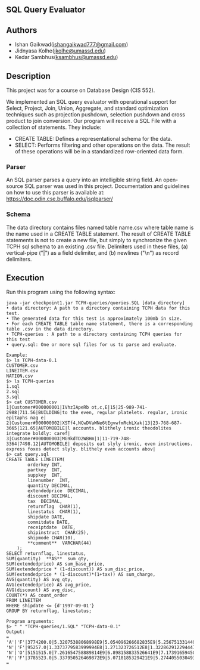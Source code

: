 ## SQL Query Evaluator 


## Authors
* Ishan Gaikwad(ishangaikwad777@gmail.com)
* Jidnyasa Kolhe(jkolhe@umassd.edu)
* Kedar Sambhus(ksambhus@umassd.edu)

## Description
This project was for a course on Database Design (CIS 552).

We implemented an SQL query evaluator with operational support for Select, Project, Join, Union, Aggregate, and standard optimization techniques such as projection pushdown, selection pushdown and cross product to join conversion. Our program will receive a SQL File with a collection of statements. They include:
* CREATE TABLE: Defines a representational schema for the data.
* SELECT:   Performs filtering and other operations on the data.
The result of these operations will be in a standardized row-oriented data form.

### Parser

An SQL parser parses a query into an intelligible string field.  An open-source SQL parser was used in this project. Documentation and guidelines on how to use this parser is available at: https://doc.odin.cse.buffalo.edu/jsqlparser/

### Schema
The data directory contains files named table name.csv where table name is the name used in a CREATE TABLE statement. The result of CREATE TABLE statements is not to create a new file, but simply to synchronize the given TCPH sql schema to an existing .csv file. Delimiters used in these files, (a) vertical-pipe ("|") as a field delimiter, and (b) newlines ("\n") as record delimiters.

## Execution

Run this program using the following syntax:

	java -jar checkpoint1.jar TCPH-queries/queries.SQL [data_directory] 
	• data directory: A path to a directory containing TCPH data for this test. 
	• The generated data for this test is approximately 100mb in size.
	• For each CREATE TABLE table name statement, there is a corresponding table .csv in the data directory.
	• TCPH-queries : A path to a directory containing TCPH queries for this test
	• query.sql: One or more sql files for us to parse and evaluate.
	
	Example:
	$> ls TCPH-data-0.1
	CUSTOMER.csv
	LINEITEM.csv
	NATION.csv
	$> ls TCPH-queries
	1.sql
	2.sql
	3.sql
	$> cat CUSTOMER.csv
	1|Customer#000000001|IVhzIApeRb ot,c,E|15|25-989-741-2988|711.56|BUILDING|to the even, regular platelets. regular, ironic epitaphs nag e|
	2|Customer#000000002|XSTf4,NCwDVaWNe6tEgvwfmRchLXak|13|23-768-687-3665|121.65|AUTOMOBILE|l accounts. blithely ironic theodolites integrate boldly: caref|
	3|Customer#000000003|MG9kdTD2WBHm|1|11-719-748-3364|7498.12|AUTOMOBILE| deposits eat slyly ironic, even instructions. express foxes detect slyly. blithely even accounts abov|
	$> cat query.sql
	CREATE TABLE LINEITEM(
			orderkey INT,
			partkey  INT,
			suppkey  INT,
			linenumber  INT,
			quantity DECIMAL,
			extendedprice  DECIMAL,
			discount DECIMAL,
			tax  DECIMAL,
			returnflag  CHAR(1),
			linestatus  CHAR(1),
			shipdate DATE,
			commitdate DATE,
			receiptdate  DATE,
			shipinstruct  CHAR(25),
			shipmode CHAR(10),
			**comment**  VARCHAR(44)
		);
	SELECT returnflag, linestatus,
	SUM(quantity)  **AS**  sum_qty,
	SUM(extendedprice) AS sum_base_price, 
	SUM(extendedprice * (1-discount)) AS sum_disc_price,
	SUM(extendedprice * (1-discount)*(1+tax)) AS sum_charge,
	AVG(quantity) AS avg_qty, 
	AVG(extendedprice) AS avg_price, 
	AVG(discount) AS avg_disc, 
	COUNT(*) AS count_order 
	FROM LINEITEM 
	WHERE shipdate <= {d'1997-09-01'} 
	GROUP BY returnflag, linestatus;
	
	Program arguments:
	$> " " "TCPH-queries/1.SQL" "TCPH-data-0.1"
	Output: 
	= 
	'A'|'F'|3774200.0|5.32075388068998E9|5.054096266682835E9|5.256751331449267E9|25.537587116854997|36002.123829014|0.05014459706345448|147790 
	'N'|'F'|95257.0|1.3373779583999994E8|1.271323726512E8|1.3228629122944473E8|25.30066401062417|35521.32691633465|0.049394422310757295|3765 
	'N'|'O'|5151515.0|7.261654758889814E9|6.898158833526641E9|7.17391659450853E9|25.56265971963776|36033.518218036545|0.05013244014396935|201525
	'R'|'F'|3785523.0|5.337950526469872E9|5.0718185329421E9|5.274405503049367E9|25.5259438574251|35994.029214030066|0.04998927856189752|148301 
	=

